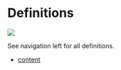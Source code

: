 # Definitions

![](https://images.unsplash.com/photo-1459369510627-9efbee1e6051?ixlib=rb-0.3.5&s=38ae765bce56658e76ab24ba3dcdd5ad&auto=format&fit=crop&w=1650&q=80)

See navigation left for all definitions.

* [content](https://raw.githubusercontent.com/threefoldfoundation/info_foundation/master/docs/definitions/generic_sidebar.md ':include :type=markdown')
